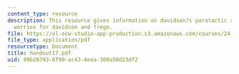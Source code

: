 ```yaml
---
content_type: resource
description: This resource gives information on davidson?s paratactic analysis, and
  worries for davidson and frege.
file: https://ol-ocw-studio-app-production.s3.amazonaws.com/courses/24-251-introduction-to-philosophy-of-language-spring-2005/89b287938f99ac434eea300a50d23df2_handout17.pdf
file_type: application/pdf
resourcetype: Document
title: handout17.pdf
uid: 89b28793-8f99-ac43-4eea-300a50d23df2
---
```

